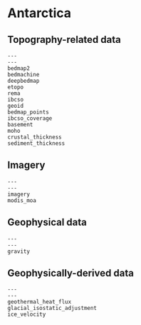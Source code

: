 # Antarctica

## Topography-related data

```{nbgallery}
---
---
bedmap2
bedmachine
deepbedmap
etopo
rema
ibcso
geoid
bedmap_points
ibcso_coverage
basement
moho
crustal_thickness
sediment_thickness
```

## Imagery

```{nbgallery}
---
---
imagery
modis_moa
```

## Geophysical data

```{nbgallery}
---
---
gravity
```

## Geophysically-derived data

```{nbgallery}
---
---
geothermal_heat_flux
glacial_isostatic_adjustment
ice_velocity
```